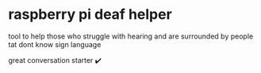 # raspberry pi deaf helper

tool to help those who struggle with hearing and are surrounded by people tat dont know sign language

great conversation starter ✔️